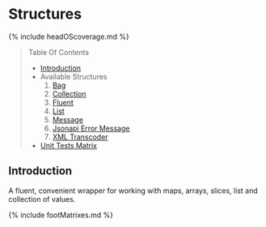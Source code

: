 # Structures

{% include headOScoverage.md %}

> Table Of Contents
>
> -   [Introduction](#introduction)
> -   Available Structures
>     1.  [Bag](https://reglue4go.github.io/structures/bag)
>     1.  [Collection](https://reglue4go.github.io/structures/collection)
>     1.  [Fluent](https://reglue4go.github.io/structures/fluent)
>     1.  [List](https://reglue4go.github.io/structures/list)
>     1.  [Message](https://reglue4go.github.io/structures/message)
>     1.  [Jsonapi Error Message](https://reglue4go.github.io/structures/messageErrorJsonapi)
>     1.  [XML Transcoder](https://reglue4go.github.io/structures/transcoderXML)
> -   [Unit Tests Matrix](#unit-tests-matrix)

## Introduction

A fluent, convenient wrapper for working with maps, arrays, slices, list and collection of values.

{% include footMatrixes.md %}
